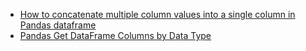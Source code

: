 * [How to concatenate multiple column values into a single column in Pandas dataframe](https://stackoverflow.com/questions/39291499/how-to-concatenate-multiple-column-values-into-a-single-column-in-pandas-datafra)
* [Pandas Get DataFrame Columns by Data Type](https://sparkbyexamples.com/pandas/pandas-get-list-of-dataframe-columns-based-on-data-type/)